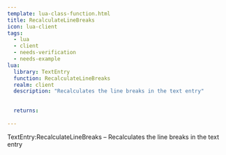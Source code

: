 ```yaml
---
template: lua-class-function.html
title: RecalculateLineBreaks
icon: lua-client
tags:
  - lua
  - client
  - needs-verification
  - needs-example
lua:
  library: TextEntry
  function: RecalculateLineBreaks
  realm: client
  description: "Recalculates the line breaks in the text entry"
  
  
  returns:
    
---
```


<div class="lua__search__keywords">
TextEntry:RecalculateLineBreaks &#x2013; Recalculates the line breaks in the text entry
</div>
